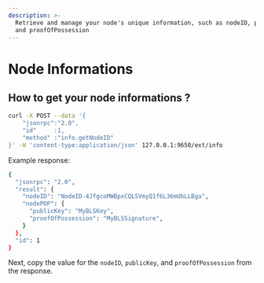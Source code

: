 ```yaml
---
description: >-
  Retrieve and manage your node's unique information, such as nodeID, publicKey,
  and proofOfPossession
---
```


# Node Informations

## How to get your node informations ?

```bash
curl -X POST --data '{
    "jsonrpc":"2.0",
    "id"     :1,
    "method" :"info.getNodeID"
}' -H 'content-type:application/json' 127.0.0.1:9650/ext/info
```

Example response:

```bash
{
  "jsonrpc": "2.0",
  "result": {
    "nodeID": "NodeID-4JfgcoMWBpxCQL5VmyQ1f6L36mUbLLBga",
    "nodePOP": {
      "publicKey": "MyBLSKey",
      "proofOfPossession": "MyBLSSignature",
    }
  },
  "id": 1
}
```

Next, copy the value for the `nodeID`, `publicKey`, and `proofOfPossession` from the response.



